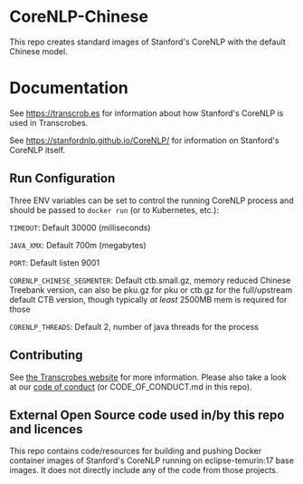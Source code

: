 # CoreNLP-Chinese

This repo creates standard images of Stanford's CoreNLP with the default Chinese model.

Documentation
=============

See https://transcrob.es for information about how Stanford's CoreNLP is used in Transcrobes.

See https://stanfordnlp.github.io/CoreNLP/ for information on Stanford's CoreNLP itself.

## Run Configuration

Three ENV variables can be set to control the running CoreNLP process and should be passed to `docker run` (or to Kubernetes, etc.):

`TIMEOUT`: Default 30000 (milliseconds)

`JAVA_XMX`: Default 700m (megabytes)

`PORT`: Default listen 9001

`CORENLP_CHINESE_SEGMENTER`: Default ctb.small.gz, memory reduced Chinese Treebank version, can also be pku.gz for pku or ctb.gz for the full/upstream default CTB version, though typically _at least_ 2500MB mem is required for those

`CORENLP_THREADS`: Default 2, number of java threads for the process

## Contributing

See [the Transcrobes website](https://transcrob.es/page/contribute) for more information. Please also take a look at our [code of conduct](https://transcrob.es/page/code_of_conduct) (or CODE\_OF\_CONDUCT.md in this repo).

## External Open Source code used in/by this repo and licences

This repo contains code/resources for building and pushing Docker container images of Stanford's CoreNLP running on eclipse-temurin:17 base images. It does not directly include any of the code from those projects.
